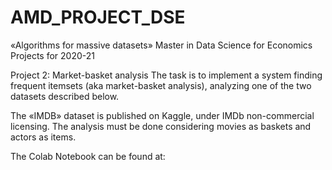 # AMD_PROJECT_DSE

«Algorithms for massive datasets»
Master in Data Science for Economics
Projects for 2020-21

Project 2: Market-basket analysis
The task is to implement a system finding frequent itemsets (aka market-basket analysis), analyzing one of the two datasets described below.

The «IMDB» dataset is published on Kaggle, under IMDb non-commercial licensing. The analysis must be done considering movies as baskets and actors as items.

The Colab Notebook can be found at:
